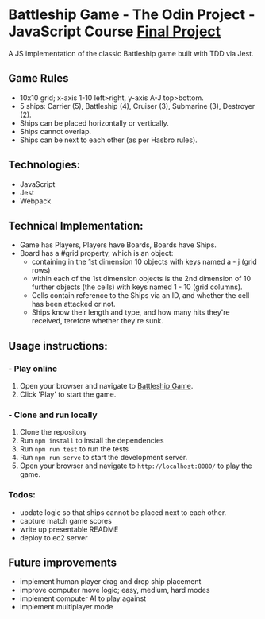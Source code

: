 # Battleship Game - The Odin Project - JavaScript Course [Final Project](https://www.theodinproject.com/lessons/javascript-battleship)
A JS implementation of the classic Battleship game built with TDD via Jest.

## Game Rules
- 10x10 grid; x-axis 1-10 left>right, y-axis A-J top>bottom.
- 5 ships: Carrier (5), Battleship (4), Cruiser (3), Submarine (3), Destroyer (2).
- Ships can be placed horizontally or vertically.
- Ships cannot overlap.
- Ships can be next to each other (as per Hasbro rules).

## Technologies:
- JavaScript
- Jest
- Webpack

## Technical Implementation:
- Game has Players, Players have Boards, Boards have Ships.
- Board has a #grid property, which is an object:
  - containing in the 1st dimension 10 objects with keys named a - j (grid rows)
  - within each of the 1st dimension objects is the 2nd dimension of 10 further objects
    (the cells) with keys named 1 - 10 (grid columns).
  - Cells contain reference to the Ships via an ID, and whether the cell has been attacked or not.
  - Ships know their length and type, and how many hits they're received, terefore whether they're
    sunk.

## Usage instructions:
### - Play online
1. Open your browser and navigate to [Battleship Game](https://battleship-game-odin.netlify.app/).
2. Click 'Play' to start the game.

### - Clone and run locally
1. Clone the repository
2. Run `npm install` to install the dependencies
3. Run `npm run test` to run the tests
4. Run `npm run serve` to start the development server.
5. Open your browser and navigate to `http://localhost:8080/` to play the game.

### Todos:
- update logic so that ships cannot be placed next to each other.
- capture match game scores
- write up presentable README
- deploy to ec2 server

## Future improvements
- implement human player drag and drop ship placement
- improve computer move logic; easy, medium, hard modes
- implement computer AI to play against
- implement multiplayer mode






